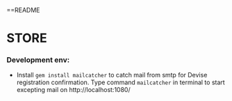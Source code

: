 ==README

# STORE

### Development env:

- Install ```gem install mailcatcher``` to catch mail from smtp for Devise registration confirmation. Type command ```mailcatcher``` in terminal to start excepting mail on http://localhost:1080/
